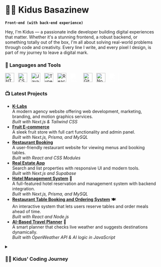 # 🏄‍♂️ Kidus Basazinew
**`Front-end (with back-end experience)`**

Hey, I'm Kidus — a passionate indie developer building digital experiences that matter. Whether it's a stunning frontend, a robust backend, or something totally out of the box, I'm all about solving real-world problems through code and creativity. Every line I write, and every pixel I design, is part of my journey to leave a digital mark.
<br/>
### 🧰 Languages and Tools
<img align="left" alt="HTML" width="30px" style="padding-right:10px;" src="https://cdn.jsdelivr.net/gh/devicons/devicon/icons/html5/html5-plain.svg" />
<img align="left" alt="CSS" width="30px" style="padding-right:10px;" src="https://cdn.jsdelivr.net/gh/devicons/devicon/icons/css3/css3-plain.svg" />
<img align="left" alt="JavaScript" width="30px" style="padding-right:10px;" src="https://cdn.jsdelivr.net/gh/devicons/devicon/icons/javascript/javascript-plain.svg" />
<img align="left" alt="TypeScript" width="30px" style="padding-right:10px;" src="https://cdn.jsdelivr.net/gh/devicons/devicon/icons/typescript/typescript-plain.svg" />
<img align="left" alt="React" width="30px" style="padding-right:10px;" src="https://cdn.jsdelivr.net/gh/devicons/devicon/icons/react/react-original.svg" />
<img align="left" alt="Next.js" width="30px" style="padding-right:10px; filter: brightness(0) invert(1);" src="https://cdn.jsdelivr.net/gh/devicons/devicon/icons/nextjs/nextjs-original.svg" />
<img align="left" alt="Git" width="30px" style="padding-right:10px;" src="https://cdn.jsdelivr.net/gh/devicons/devicon/icons/git/git-original.svg" />
<img align="left" alt="NodeJS" width="30px" style="padding-right:10px;" src="https://cdn.jsdelivr.net/gh/devicons/devicon/icons/nodejs/nodejs-original.svg" />
<img align="left" alt="GitHub" width="30px" style="padding-right:10px; filter: brightness(0) invert(1);" src="https://cdn.jsdelivr.net/gh/devicons/devicon/icons/github/github-original.svg" />
<br />

<br />


<!-- BEGIN YOUTUBE-CARDS -->
<h3>📺 Latest Projects</h3>

<ul>
  <li>
    <strong><a href="https://klabs.vercel.app">K-Labs</a></strong><br>
    A modern agency website offering web development, marketing, branding, and motion graphics services.<br>
    <em>Built with Next.js & Tailwind CSS</em>
  </li>

  <li>
    <strong><a href="https://github.com/KidusBasazinew/fruit-ecommerce">Fruit E-commerce</a></strong><br>
    A sleek fruit store with full cart functionality and admin panel.<br>
    <em>Built with Next.js, Prisma, and MySQL</em>
  </li>

  <li>
    <strong><a href="https://github.com/KidusBasazinew/restaurant-booking">Restaurant Booking</a></strong><br>
    A user-friendly restaurant website for viewing menus and booking tables.<br>
    <em>Built with React and CSS Modules</em>
  </li>

  <li>
    <strong><a href="https://github.com/KidusBasazinew/real-estate-app">Real Estate App</a></strong><br>
    Search and list properties with responsive UI and modern tools.<br>
    <em>Built with Next.js and Supabase</em>
  </li>

  <li>
    <strong><a href="https://github.com/KidusBasazinew/hotel-management-system">Hotel Management System</a></strong> 🏨<br>
    A full-featured hotel reservation and management system with backend integration.<br>
    <em>Built with Next.js, Prisma, and MySQL</em>
  </li>

  <li>
    <strong><a href="https://github.com/KidusBasazinew/restaurant-table-booking">Restaurant Table Booking and Ordering System</a></strong> 🍽️<br>
    An interactive system that lets users reserve tables and order meals ahead of time.<br>
    <em>Built with React and Node.js</em>
  </li>

  <li>
    <strong><a href="https://github.com/KidusBasazinew/ai-travel-planner">AI-Based Travel Planner</a></strong> 🧠<br>
    A smart planner that checks live weather and suggests destinations dynamically.<br>
    <em>Built with OpenWeather API & AI logic in JavaScript</em>
  </li>
</ul>

<details>
  <summary><h3>👨‍💻 Kidus' Coding Journey</h3></summary>

  <p>
    Hi, I'm <strong>Kidus Basazinew</strong> — a passionate and self-driven <strong>Front-End Developer</strong> with hands-on experience in <strong>Back-End Development</strong>.
  </p>

  <p>
    My journey in tech began with a childhood curiosity. I loved playing video games and watching animations, always wondering <em>"how do they make these?"</em> That curiosity led me into game development, where I started exploring how games are built.
  </p>

  <p>
    Although game dev was exciting, I realized it involves many complex areas — like physics engines and simulations — that were difficult to handle on my own, especially as a beginner.
  </p>

  <p>
    So, I shifted to <strong>web development</strong>, and that’s where everything clicked. I quickly picked up <strong>HTML</strong> and <strong>CSS</strong>, followed by <strong>JavaScript</strong>. Each stage of learning was exciting — I built projects like a calculator, weather app, and e-commerce layout.
  </p>

  <p>
    Learning <strong>React</strong> was a game-changer, and diving into <strong>Next.js</strong> brought full-stack power to my skillset — from routing to API handling.
  </p>

  <p>
    I later explored backend technologies like <strong>CRUD operations</strong>, <strong>ORMs</strong>, and <strong>database integrations</strong>. This enabled me to create real-world, production-level applications.
  </p>

  <p>Some of my notable projects include:</p>
  <ul>
    <li>🏨 A <strong>Hotel Management System</strong> with full backend integration.</li>
    <li>🍽️ A <strong>Restaurant Table Booking and Ordering System</strong>.</li>
    <li>🧠 An <strong>AI-Based Travel Planner</strong> that checks weather conditions and recommends dynamic trips.</li>
  </ul>

  <p>
    I love solving real-world problems through code and constantly explore new tools, technologies, and ways to build impactful solutions.
  </p>
</details>


[website]: https://kidusbws.vercel.app
